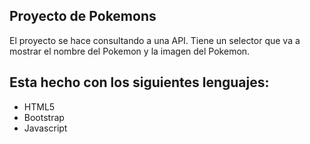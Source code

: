 ## Proyecto de Pokemons

El proyecto se hace consultando a una API.
Tiene un selector que va a mostrar el nombre del Pokemon y la imagen del Pokemon.

## Esta hecho con los siguientes lenguajes:

- HTML5
- Bootstrap
- Javascript

